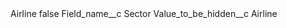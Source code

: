 <?xml version="1.0" encoding="UTF-8"?>
<CustomMetadata xmlns="http://soap.sforce.com/2006/04/metadata" xmlns:xsi="http://www.w3.org/2001/XMLSchema-instance" xmlns:xsd="http://www.w3.org/2001/XMLSchema">
    <label>Airline</label>
    <protected>false</protected>
    <values>
        <field>Field_name__c</field>
        <value xsi:type="xsd:string">Sector</value>
    </values>
    <values>
        <field>Value_to_be_hidden__c</field>
        <value xsi:type="xsd:string">Airline</value>
    </values>
</CustomMetadata>

